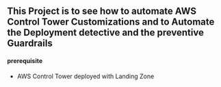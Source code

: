 ## This Project is to see how to automate AWS Control Tower Customizations and to Automate the Deployment detective and the preventive Guardrails

#### prerequisite
- AWS Control Tower deployed with Landing Zone 
